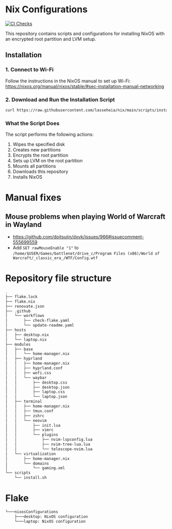 # Nix Configurations

[![CI Checks](https://github.com/lasseheia/nix/actions/workflows/check-flake.yaml/badge.svg?branch=main&event=push)](https://github.com/lasseheia/nix/actions/workflows/check-flake.yaml)

This repository contains scripts and configurations for installing NixOS with an encrypted root partition and LVM setup.

## Installation

### 1. Connect to Wi-Fi

Follow the instructions in the NixOS manual to set up Wi-Fi:
https://nixos.org/manual/nixos/stable/#sec-installation-manual-networking

### 2. Download and Run the Installation Script

```bash
curl https://raw.githubusercontent.com/lasseheia/nix/main/scripts/install.sh | sudo bash [hard_drive_name] [hostname]
```

### What the Script Does

The script performs the following actions:

1. Wipes the specified disk
2. Creates new partitions
3. Encrypts the root partition
4. Sets up LVM on the root partition
5. Mounts all partitions
6. Downloads this repository
7. Installs NixOS

# Manual fixes

## Mouse problems when playing World of Warcraft in Wayland
- https://github.com/doitsujin/dxvk/issues/966#issuecomment-555699559
- Add `SET rawMouseEnable "1"` to `/home/$USER/Games/battlenet/drive_c/Program Files (x86)/World of Warcraft/_classic_era_/WTF/Config.wtf`

# Repository file structure

<!--START_SECTION:tree-->
```bash
.
├── flake.lock
├── flake.nix
├── renovate.json
├── .github
│   └── workflows
│       ├── check-flake.yaml
│       └── update-readme.yaml
├── hosts
│   ├── desktop.nix
│   └── laptop.nix
├── modules
│   ├── base
│   │   └── home-manager.nix
│   ├── hyprland
│   │   ├── home-manager.nix
│   │   ├── hyprland.conf
│   │   ├── wofi.css
│   │   └── waybar
│   │       ├── desktop.css
│   │       ├── desktop.json
│   │       ├── laptop.css
│   │       └── laptop.json
│   ├── terminal
│   │   ├── home-manager.nix
│   │   ├── tmux.conf
│   │   ├── zshrc
│   │   └── neovim
│   │       ├── init.lua
│   │       ├── vimrc
│   │       └── plugins
│   │           ├── nvim-lspconfig.lua
│   │           ├── nvim-tree-lua.lua
│   │           └── telescope-nvim.lua
│   └── virtualization
│       ├── home-manager.nix
│       └── domains
│           └── gaming.xml
└── scripts
    └── install.sh
```
<!--END_SECTION:tree-->

# Flake

<!--START_SECTION:flake-->
```bash
└───nixosConfigurations
    ├───desktop: NixOS configuration
    └───laptop: NixOS configuration
```
<!--END_SECTION:flake-->

